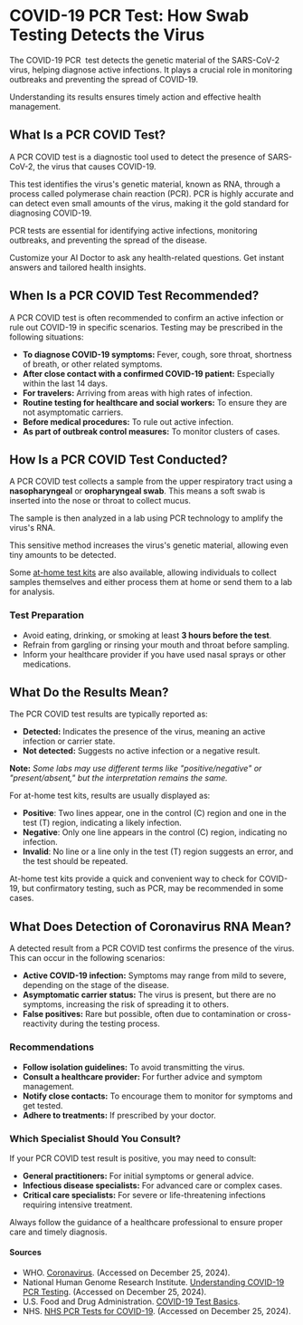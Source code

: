 # COVID-19 PCR Test: How Swab Testing Detects the Virus

The COVID-19 PCR  test detects the genetic material of the SARS-CoV-2 virus, helping diagnose active infections. It plays a crucial role in monitoring outbreaks and preventing the spread of COVID-19.

Understanding its results ensures timely action and effective health management.

## What Is a PCR COVID Test?

A PCR COVID test is a diagnostic tool used to detect the presence of SARS-CoV-2, the virus that causes COVID-19.

This test identifies the virus's genetic material, known as RNA, through a process called polymerase chain reaction (PCR). PCR is highly accurate and can detect even small amounts of the virus, making it the gold standard for diagnosing COVID-19.

PCR tests are essential for identifying active infections, monitoring outbreaks, and preventing the spread of the disease.

Customize your AI Doctor to ask any health-related questions. Get instant answers and tailored health insights.

## When Is a PCR COVID Test Recommended?

A PCR COVID test is often recommended to confirm an active infection or rule out COVID-19 in specific scenarios. Testing may be prescribed in the following situations:

- **To diagnose COVID-19 symptoms:** Fever, cough, sore throat, shortness of breath, or other related symptoms.
- **After close contact with a confirmed COVID-19 patient:** Especially within the last 14 days.
- **For travelers:** Arriving from areas with high rates of infection.
- **Routine testing for healthcare and social workers:** To ensure they are not asymptomatic carriers.
- **Before medical procedures:** To rule out active infection.
- **As part of outbreak control measures:** To monitor clusters of cases.

## How Is a PCR COVID Test Conducted?

A PCR COVID test collects a sample from the upper respiratory tract using a **nasopharyngeal** or **oropharyngeal swab**. This means a soft swab is inserted into the nose or throat to collect mucus.

The sample is then analyzed in a lab using PCR technology to amplify the virus's RNA.

This sensitive method increases the virus's genetic material, allowing even tiny amounts to be detected.

Some [at-home test kits](https://www.fda.gov/medical-devices/coronavirus-covid-19-and-medical-devices/home-otc-covid-19-diagnostic-tests) are also available, allowing individuals to collect samples themselves and either process them at home or send them to a lab for analysis.

### Test Preparation

- Avoid eating, drinking, or smoking at least **3 hours before the test**.
- Refrain from gargling or rinsing your mouth and throat before sampling.
- Inform your healthcare provider if you have used nasal sprays or other medications.

## What Do the Results Mean?

The PCR COVID test results are typically reported as:

- **Detected:** Indicates the presence of the virus, meaning an active infection or carrier state.
- **Not detected:** Suggests no active infection or a negative result.

**Note:** _Some labs may use different terms like "positive/negative" or "present/absent," but the interpretation remains the same._

For at-home test kits, results are usually displayed as:

- **Positive**: Two lines appear, one in the control (C) region and one in the test (T) region, indicating a likely infection.
- **Negative**: Only one line appears in the control (C) region, indicating no infection.
- **Invalid**: No line or a line only in the test (T) region suggests an error, and the test should be repeated.

At-home test kits provide a quick and convenient way to check for COVID-19, but confirmatory testing, such as PCR, may be recommended in some cases.

## What Does Detection of Coronavirus RNA Mean?

A detected result from a PCR COVID test confirms the presence of the virus. This can occur in the following scenarios:

- **Active COVID-19 infection:** Symptoms may range from mild to severe, depending on the stage of the disease.
- **Asymptomatic carrier status:** The virus is present, but there are no symptoms, increasing the risk of spreading it to others.
- **False positives:** Rare but possible, often due to contamination or cross-reactivity during the testing process.

### Recommendations

- **Follow isolation guidelines:** To avoid transmitting the virus.
- **Consult a healthcare provider:** For further advice and symptom management.
- **Notify close contacts:** To encourage them to monitor for symptoms and get tested.
- **Adhere to treatments:** If prescribed by your doctor.

### Which Specialist Should You Consult?

If your PCR COVID test result is positive, you may need to consult:

- **General practitioners:** For initial symptoms or general advice.
- **Infectious disease specialists:** For advanced care or complex cases.
- **Critical care specialists:** For severe or life-threatening infections requiring intensive treatment.

Always follow the guidance of a healthcare professional to ensure proper care and timely diagnosis.

#### Sources

- WHO. [Coronavirus](https://www.who.int/health-topics/coronavirus#tab=tab_1). (Accessed on December 25, 2024).
- National Human Genome Research Institute. [Understanding COVID-19 PCR Testing](https://www.genome.gov/about-genomics/fact-sheets/Understanding-COVID-19-PCR-Testing). (Accessed on December 25, 2024).
- U.S. Food and Drug Administration. [COVID-19 Test Basics](https://www.fda.gov/consumers/consumer-updates/covid-19-test-basics).
- NHS. [NHS PCR Tests for COVID-19](https://www.nhs.uk/nhs-services/covid-19-services/testing-for-covid-19/nhs-pcr-tests-for-covid-19/). (Accessed on December 25, 2024).